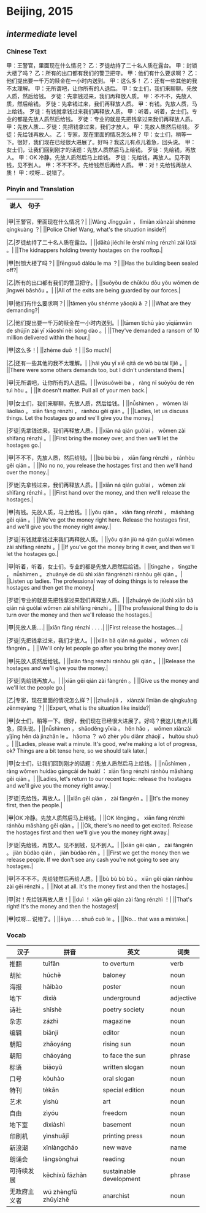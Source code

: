 # Beijing, 2015
## *intermediate* level

### Chinese Text
甲：王警官，里面现在什么情况？
乙：歹徒劫持了二十名人质在露台。
甲：封锁大楼了吗？
乙：所有的出口都有我们的警卫把守。
甲：他们有什么要求啊？
乙：他们提出要一千万的赎金在一小时内送到。
甲：这么多！
乙：还有一些其他的我不太理解。
甲：无所谓吧，让你所有的人退后。
甲：女士们，我们来聊聊。先放人质，然后给钱。
歹徒：先拿钱过来，我们再释放人质。
甲：不不不，先放人质，然后给钱。
歹徒：先拿钱过来，我们再释放人质。
甲：有钱。先放人质，马上给钱。
歹徒：有钱就拿钱过来我们再释放人质。
甲：听着，听着，女士们。专业的都是先放人质然后给钱。
歹徒：专业的就是先把钱拿过来我们再释放人质。
甲：先放人质....
歹徒：先把钱拿过来，我们才放人。
甲：先放人质然后给钱。
歹徒：先给钱再放人。
乙：专家，现在里面的情况怎么样？
甲：女士们，稍等一下。很好，我们现在已经很大进展了。好吗？我这儿有点儿着急，回头说。
甲：女士们，让我们回到刚才的话题：先放人质然后马上给钱。
歹徒：先给钱，再放人。
甲：OK 冷静。先放人质然后马上给钱。
歹徒：先给钱，再放人。见不到钱，见不到人。
甲：不不不不。先给钱然后再给人质。
甲：对！先给钱再放人质！
甲：哎呀... 说错了。

### Pinyin and Translation
|说人|句子|
|----|----|

|甲|王警官，里面现在什么情况？|
||Wáng Jǐngguān ， lǐmiàn xiànzài shénme qíngkuàng ？|
||Police Chief Wang, what's the situation inside?|

|乙|歹徒劫持了二十名人质在露台。|
||dǎitú jiéchí le èrshí míng rénzhì zài lùtái 。|
||The kidnappers holding twenty hostages on the rooftop.|

|甲|封锁大楼了吗？|
||fēngsuǒ dàlóu le ma ？|
||Has the building been sealed off?|

|乙|所有的出口都有我们的警卫把守。|
||suǒyǒu de chūkǒu dōu yǒu wǒmen de jǐngwèi bǎshǒu 。|
||All of the exits are being guarded by our forces.|

|甲|他们有什么要求啊？|
||tāmen yǒu shénme yāoqiú ā ？|
||What are they demanding?|

|乙|他们提出要一千万的赎金在一小时内送到。|
||tāmen tíchū yào yīqiānwàn de shújīn zài yī xiǎoshí nèi sòng dào 。|
||They've demanded a ransom of 10 million delivered within the hour.|

|甲|这么多！|
||zhème duō ！|
||So much!|

|乙|还有一些其他的我不太理解。|
||hái yǒu yī xiē qítā de wǒ bù tài lǐjiě 。|
||There were some others demands too, but I didn't understand them.|

|甲|无所谓吧，让你所有的人退后。|
||wúsuǒwèi ba ， ràng nǐ suǒyǒu de rén tuì hòu 。|
||It doesn't matter. Pull all of your men back.|

|甲|女士们，我们来聊聊。先放人质，然后给钱。|
||nǚshìmen ， wǒmen lái liáoliao 。 xiān fàng rénzhì ， ránhòu gěi qián 。|
||Ladies, let us discuss things. Let the hostages go and we'll give you the money.|

|歹徒|先拿钱过来，我们再释放人质。|
||xiān ná qián guòlai ， wǒmen zài shìfàng rénzhì 。|
||First bring the money over, and then we'll let the hostages go.|

|甲|不不不，先放人质，然后给钱。|
||bù bù bù ， xiān fàng rénzhì ， ránhòu gěi qián 。|
||No no no, you release the hostages first and then we'll hand over the money.|

|歹徒|先拿钱过来，我们再释放人质。|
||xiān ná qián guòlai ， wǒmen zài shìfàng rénzhì 。|
||First hand over the money, and then we'll release the hostages.|

|甲|有钱。先放人质，马上给钱。|
||yǒu qián 。 xiān fàng rénzhì ， mǎshàng gěi qián 。|
||We've got the money right here. Release the hostages first, and we'll give you the money right away.|

|歹徒|有钱就拿钱过来我们再释放人质。|
||yǒu qián jiù ná qián guòlai wǒmen zài shìfàng rénzhì 。|
||If you've got the money bring it over, and then we'll let the hostages go.|

|甲|听着，听着，女士们。专业的都是先放人质然后给钱。|
||tīngzhe ， tīngzhe ， nǚshìmen 。 zhuānyè de dū shì xiān fàngrénzhì ránhòu gěi qián 。|
||Listen up ladies. The professional way of doing things is to release the hostages and then get the money.|

|歹徒|专业的就是先把钱拿过来我们再释放人质。|
||zhuānyè de jiùshì xiān bǎ qián ná  guòlai wǒmen zài shìfàng rénzhì 。|
||The professional thing to do is turn over the money and then we'll release the hostages.|

|甲|先放人质....|
||xiān fàng rénzhì . . . .|
||First release the hostages....|

|歹徒|先把钱拿过来，我们才放人。|
||xiān bǎ qián ná  guòlai ， wǒmen cái fàngrén 。|
||We'll only let people go after you bring the money over.|

|甲|先放人质然后给钱。|
||xiān fàng rénzhì ránhòu gěi qián 。|
||Release the hostages and we'll give you the money.|

|歹徒|先给钱再放人。|
||xiān gěi qián zài fàngrén 。|
||Give us the money and we'll let the people go.|

|乙|专家，现在里面的情况怎么样？|
||zhuānjiā ， xiànzài lǐmiàn de qíngkuàng zěnmeyàng ？|
||Expert, what is the situation like inside?|

|甲|女士们，稍等一下。很好，我们现在已经很大进展了。好吗？我这儿有点儿着急，回头说。|
||nǚshìmen ， shāoděng  yīxià 。 hěn hǎo ， wǒmen xiànzài yǐjīng hěn dà jìnzhǎn le 。 hǎoma ？ wǒ zhèr yǒu diǎnr zháojí ， huítóu shuō 。|
||Ladies, please wait a minute. It's good, we're making a lot of progress, ok? Things are a bit tense here, so we should talk later.|

|甲|女士们，让我们回到刚才的话题：先放人质然后马上给钱。|
||nǚshìmen ， ràng wǒmen huídào gāngcái de huàtí ： xiān fàng rénzhì ránhòu mǎshàng gěi qián 。|
||Ladies, let's return to our recent topic: release the hostages and we'll give you the money right away.|

|歹徒|先给钱，再放人。|
||xiān gěi qián ， zài fàngrén 。|
||It's the money first, then the people.|

|甲|OK 冷静。先放人质然后马上给钱。|
||OK  lěngjìng 。 xiān fàng rénzhì ránhòu mǎshàng gěi qián 。|
||Ok, there's no need to get excited. Release the hostages first and then we'll give you the money right away.|

|歹徒|先给钱，再放人。见不到钱，见不到人。|
||xiān gěi qián ， zài fàngrén 。 jiàn bùdào qián ， jiàn bùdào rén 。|
||First we get the money then we release people. If we don't see any cash you're not going to see any hostages.|

|甲|不不不不。先给钱然后再给人质。|
||bù bù bù bù 。 xiān gěi qián ránhòu zài gěi rénzhì 。|
||Not at all. It's the money first and then the hostages.|

|甲|对！先给钱再放人质！|
||duì ！ xiān gěi qián zài fàng rénzhì ！|
||That's right! It's the money and then the hostages!|

|甲|哎呀... 说错了。|
||āiya . . .  shuō  cuò le 。|
||No... that was a mistake.|
### Vocab
|汉子|拼音|英文|词类|
|----|----|----|----|
|推翻|tuīfān|to overturn|verb|
|胡扯|húchě|baloney|noun|
|海报|hǎibào|poster|noun|
|地下|dìxià|underground|adjective|
|诗社|shīshè|poetry society|noun|
|杂志|zázhì|magazine|noun|
|编辑|biānjí|editor|noun|
|朝阳|zhāoyáng|rising sun|noun|
|朝阳|cháoyáng|to face the sun|phrase|
|标语|biāoyǔ|written slogan|noun|
|口号|kǒuhào|oral slogan|noun|
|特刊|tèkān|special edition|noun|
|艺术|yìshù|art|noun|
|自由|zìyóu|freedom|noun|
|地下室|dìxiàshì|basement|noun|
|印刷机|yìnshuājī|printing press|noun|
|新浪潮|xīnlàngcháo|new wave|name|
|朗诵会|lǎngsònghuì|reading|noun|
|可持续发展|kěchíxù fāzhǎn|sustainable development|phrase|
|无政府主义者|wú zhèngfǔ zhǔyìzhě|anarchist|noun|
